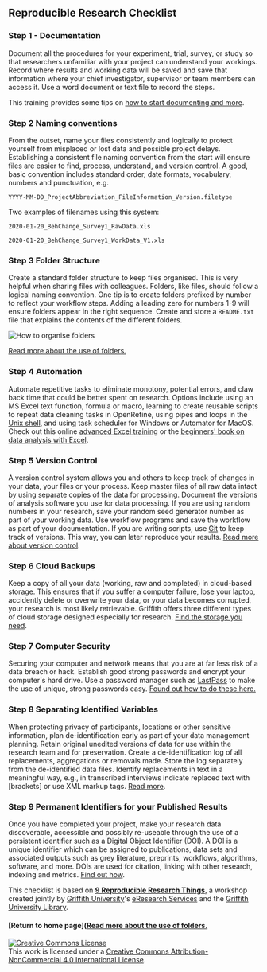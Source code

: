 ## Reproducible Research Checklist

### Step 1 - Documentation

Document all the procedures for your experiment, trial, survey, or study so that researchers unfamiliar with your project can understand your workings.  Record where results and working data will be saved and save that information where your chief investigator, supervisor or team members can access it. Use a word document or text file to record the steps.  

This training provides some tips on [how to start documenting and more](https://www.cessda.eu/Training/Training-Resources/Library/Data-Management-Expert-Guide/2.-Organise-Document/Documentation-and-metadata).

### Step 2 Naming conventions

From the outset, name your files consistently and logically to protect yourself from misplaced or lost data and possible project delays. Establishing a consistent file naming convention from the start will ensure files are easier to find, process, understand, and version control. A good, basic convention includes standard order, date formats, vocabulary, numbers and punctuation, e.g.

`YYYY-MM-DD_ProjectAbbreviation_FileInformation_Version.filetype`

Two examples of filenames using this system:

`2020-01-20_BehChange_Survey1_RawData.xls`

`2020-01-20_BehChange_Survey1_WorkData_V1.xls`

### Step 3 Folder Structure

Create a standard folder structure to keep files organised. This is very helpful when sharing files with colleagues. Folders, like files, should follow a logical naming convention. One tip is to create folders prefixed by number to reflect your workflow steps. Adding a leading zero for numbers 1-9 will ensure folders appear in the right sequence. Create and store a `README.txt` file that explains the contents of the different folders.

![How to organise folders](images/folderstructure.jpg)


[Read more about the use of folders.](https://guereslib.github.io/Reproducible-Research-Things/Step3FolderStruct)


### Step 4 Automation

Automate repetitive tasks to eliminate monotony, potential errors, and claw back time that could be better spent on research. Options include using an MS Excel text function, formula or macro, learning to create reusable scripts to repeat data cleaning tasks in OpenRefine, using pipes and loops in the [Unix shell](https://swcarpentry.github.io/shell-novice/), and using task scheduler for Windows or Automator for MacOS. Check out this online [advanced Excel training](http://librarycatalogue.griffith.edu.au/record=b2768540~S1) or the [beginners' book on data analysis with Excel](http://librarycatalogue.griffith.edu.au/record=b2681940~S).

### Step 5 Version Control

A version control system allows you and others to keep track of changes in your data, your files or your process. Keep master files of all raw data intact by using separate copies of the data for processing. Document the versions of analysis software you use for data processing. If you are using random numbers in your research, save your random seed generator number as part of your working data. Use workflow programs and save the workflow as part of your documentation. If you are writing scripts, use [Git](https://git-scm.com/) to keep track of versions. This way, you can later reproduce your results. [Read more about version control](https://guereslib.github.io/Reproducible-Research-Things/Step5Version).

### Step 6 Cloud Backups

Keep a copy of all your data (working, raw and completed) in cloud-based storage. This ensures that if you suffer a computer failure, lose your laptop, accidently delete or overwrite your data, or your data becomes corrupted, your research is most likely retrievable. Griffith offers three different types of cloud storage designed especially for research. [Find the storage you need](https://guereslib.github.io/Reproducible-Research-Things/Step6CloudBackup).

### Step 7 Computer Security 

Securing your computer and network means that you are at far less risk of a data breach or hack. Establish good strong passwords and encrypt your computer's hard drive.  Use a password manager such as [LastPass](https://www.griffith.edu.au/passwords/lastpass) to make the use of unique, strong passwords easy. [Found out how to do these here.](https://guereslib.github.io/Reproducible-Research-Things/Step7CompSecurity)

### Step 8 Separating Identified Variables

When protecting privacy of participants, locations or other sensitive information, plan de-identification early as part of your data management planning. Retain original unedited versions of data for use within the research team and for preservation. Create a de-identification log of all replacements, aggregations or removals made.  Store the log separately from the de-identified data files.   Identify replacements in text in a meaningful way, e.g., in transcribed interviews indicate replaced text with [brackets] or use XML markup tags. [Read more](https://guereslib.github.io/Reproducible-Research-Things/Step8SepId).

### Step 9 Permanent Identifiers for your Published Results

Once you have completed your project, make your research data discoverable, accessible and possibly re-useable through the use of a persistent identifier such as a Digital Object Identifier (DOI). A DOI is a unique identifier which can be assigned to publications, data sets and associated outputs such as grey literature, preprints, workflows, algorithms, software, and more. DOIs are used for citation, linking with other research, indexing and metrics. [Find out how](https://guereslib.github.io/Reproducible-Research-Things/Step9Identifiers).

This checklist is based on [**9 Reproducible Research Things**](https://guereslib.github.io/Reproducible-Research-Things/), a workshop created jointly by [Griffith University](https://www.griffith.edu.au/)'s [eResearch Services](https://www.griffith.edu.au/eresearch-services) and the [Griffith University Library](https://www.griffith.edu.au/library).


#### [Return to home page]([Read more about the use of folders.](https://guereslib.github.io/Reproducible-Research-Things/Step3FolderStruct)

<a rel="license" href="http://creativecommons.org/licenses/by-nc/4.0/"><img alt="Creative Commons License" style="border-width:0" src="https://i.creativecommons.org/l/by-nc/4.0/88x31.png" /></a><br />This work is licensed under a <a rel="license" href="http://creativecommons.org/licenses/by-nc/4.0/">Creative Commons Attribution-NonCommercial 4.0 International License</a>.

